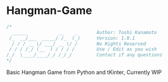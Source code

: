 # Hangman-Game
```c
/*
  ______           __    _       Author: Toshi Kanamoto
 /_  __/___  _____/ /_  (_)      Version: 1.0.1   
  / / / __ \/ ___/ __ \/ /       No Rights Reserved 
 / / / /_/ (__  ) / / / /        Use / Edit as you wish
/_/  \____/____/_/ /_/_/         Contact if any questions
*/
```
Basic Hangman Game from Python and tKinter, Currently WIP
